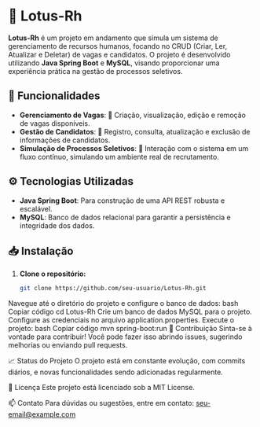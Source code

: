 # 🌼 Lotus-Rh

**Lotus-Rh** é um projeto em andamento que simula um sistema de gerenciamento de recursos humanos, focando no CRUD (Criar, Ler, Atualizar e Deletar) de vagas e candidatos. O projeto é desenvolvido utilizando **Java Spring Boot** e **MySQL**, visando proporcionar uma experiência prática na gestão de processos seletivos.

## 🚀 Funcionalidades
- **Gerenciamento de Vagas**: 📝 Criação, visualização, edição e remoção de vagas disponíveis.
- **Gestão de Candidatos**: 👤 Registro, consulta, atualização e exclusão de informações de candidatos.
- **Simulação de Processos Seletivos**: 🔄 Interação com o sistema em um fluxo contínuo, simulando um ambiente real de recrutamento.

## ⚙️ Tecnologias Utilizadas
- **Java Spring Boot**: Para construção de uma API REST robusta e escalável.
- **MySQL**: Banco de dados relacional para garantir a persistência e integridade dos dados.

## 📥 Instalação
1. **Clone o repositório:**
   ```bash
   git clone https://github.com/seu-usuario/Lotus-Rh.git
Navegue até o diretório do projeto e configure o banco de dados:
bash
Copiar código
cd Lotus-Rh
Crie um banco de dados MySQL para o projeto.
Configure as credenciais no arquivo application.properties.
Execute o projeto:
bash
Copiar código
mvn spring-boot:run
🤝 Contribuição
Sinta-se à vontade para contribuir! Você pode fazer isso abrindo issues, sugerindo melhorias ou enviando pull requests.

📈 Status do Projeto
O projeto está em constante evolução, com commits diários, e novas funcionalidades sendo adicionadas regularmente.

📄 Licença
Este projeto está licenciado sob a MIT License.

📫 Contato
Para dúvidas ou sugestões, entre em contato: seu-email@example.com

